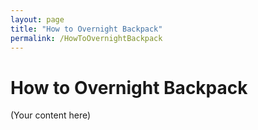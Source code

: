 ```yaml
---
layout: page
title: "How to Overnight Backpack"
permalink: /HowToOvernightBackpack
---
```


# How to Overnight Backpack

(Your content here)
